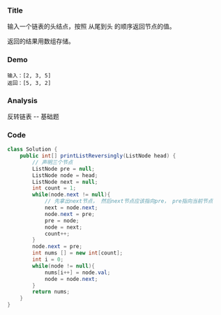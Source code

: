###   Title
输入一个链表的头结点，按照 从尾到头 的顺序返回节点的值。

返回的结果用数组存储。
###   Demo
```
输入：[2, 3, 5]
返回：[5, 3, 2]
```
###   Analysis
反转链表 -- 基础题
###   Code

```java
class Solution {
    public int[] printListReversingly(ListNode head) {
        // 声明三个节点
        ListNode pre = null;
        ListNode node = head;
        ListNode next = null;
        int count = 1;
        while(node.next != null){
            // 先拿出next节点， 然后next节点应该指向pre， pre指向当前节点
            next = node.next;
            node.next = pre;
            pre = node;
            node = next;
            count++;
        }
        node.next = pre;
        int nums [] = new int[count];
        int i = 0;
        while(node != null){
            nums[i++] = node.val;
            node = node.next;
        }
        return nums;
    }
}
```
